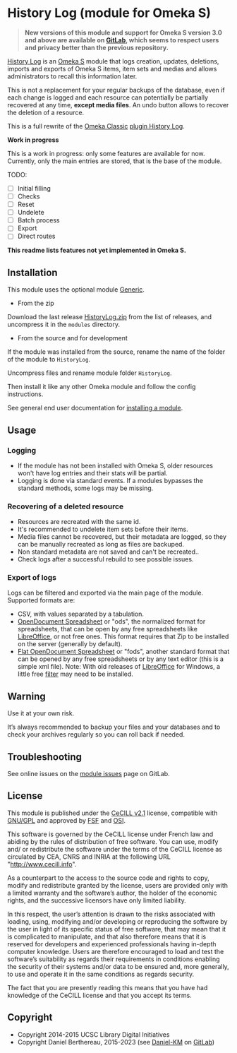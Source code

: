 History Log (module for Omeka S)
================================

> __New versions of this module and support for Omeka S version 3.0 and above
> are available on [GitLab], which seems to respect users and privacy better
> than the previous repository.__

[History Log] is an [Omeka S] module that logs creation, updates, deletions,
imports and exports of Omeka S items, item sets and medias and allows
administrators to recall this information later.

This is not a replacement for your regular backups of the database, even if each
change is logged and each resource can potentially be partially recovered at any
time, **except media files**. An undo button allows to recover the deletion of
a resource.

This is a full rewrite of the [Omeka Classic] [plugin History Log].

**Work in progress**

This is a work in progress: only some features are available for now.
Currently, only the main entries are stored, that is the base of the
module.

TODO:

- [ ] Initial filling
- [ ] Checks
- [ ] Reset
- [ ] Undelete
- [ ] Batch process
- [ ] Export
- [ ] Direct routes

**This readme lists features not yet implemented in Omeka S.**


Installation
------------

This module uses the optional module [Generic].

* From the zip

Download the last release [HistoryLog.zip] from the list of releases, and
uncompress it in the `modules` directory.

* From the source and for development

If the module was installed from the source, rename the name of the folder of
the module to `HistoryLog`.

Uncompress files and rename module folder `HistoryLog`.

Then install it like any other Omeka module and follow the config instructions.

See general end user documentation for [installing a module].


Usage
-----

### Logging

- If the module has not been installed with Omeka S, older resources won't have
  log entries and their stats will be partial.
- Logging is done via standard events. If a modules bypasses the standard
  methods, some logs may be missing.

### Recovering of a deleted resource

- Resources are recreated with the same id.
- It's recommended to undelete item sets before their items.
- Media files cannot be recovered, but their metadata are logged, so they can be
  manually recreated as long as files are backuped.
- Non standard metadata are not saved and can't be recreated..
- Check logs after a successful rebuild to see possible issues.

### Export of logs

Logs can be filtered and exported via the main page of the module. Supported
formats are:

- CSV, with values separated by a tabulation.
- [OpenDocument Spreadsheet] or "ods", the normalized format for
  spreadsheets, that  can be open by any free spreadsheets like [LibreOffice],
  or not free ones. This format requires that Zip to be installed on the server
  (generally by default).
- [Flat OpenDocument Spreadsheet] or "fods", another standard format that can
  be opened by any free spreadsheets or by any text editor (this is a simple xml
  file). Note: With old releases of [LibreOffice] for Windows, a little free
  [filter] may need to be installed.


Warning
-------

Use it at your own risk.

It’s always recommended to backup your files and your databases and to check
your archives regularly so you can roll back if needed.


Troubleshooting
---------------

See online issues on the [module issues] page on GitLab.


License
-------

This module is published under the [CeCILL v2.1] license, compatible with
[GNU/GPL] and approved by [FSF] and [OSI].

This software is governed by the CeCILL license under French law and abiding by
the rules of distribution of free software. You can use, modify and/ or
redistribute the software under the terms of the CeCILL license as circulated by
CEA, CNRS and INRIA at the following URL "http://www.cecill.info".

As a counterpart to the access to the source code and rights to copy, modify and
redistribute granted by the license, users are provided only with a limited
warranty and the software’s author, the holder of the economic rights, and the
successive licensors have only limited liability.

In this respect, the user’s attention is drawn to the risks associated with
loading, using, modifying and/or developing or reproducing the software by the
user in light of its specific status of free software, that may mean that it is
complicated to manipulate, and that also therefore means that it is reserved for
developers and experienced professionals having in-depth computer knowledge.
Users are therefore encouraged to load and test the software’s suitability as
regards their requirements in conditions enabling the security of their systems
and/or data to be ensured and, more generally, to use and operate it in the same
conditions as regards security.

The fact that you are presently reading this means that you have had knowledge
of the CeCILL license and that you accept its terms.


Copyright
---------

* Copyright 2014-2015 UCSC Library Digital Initiatives
* Copyright Daniel Berthereau, 2015-2023 (see [Daniel-KM] on [GitLab])


[History Log]: https://gitlab.com/Daniel-KM/Omeka-S-module-HistoryLog
[Omeka S]: https://omeka.org/s
[Omeka Classic]: https://omeka.org/classic
[plugin History Log]: https://github.com/UCSCLibrary/HistoryLog
[Generic]: https://gitlab.com/Daniel-KM/Omeka-S-module-Generic
[HistoryLog.zip]: https://github.com/Daniel-KM/Omeka-S-module-HistoryLog/releases
[Installing a module]: https://omeka.org/s/docs/user-manual/modules/
[OpenDocument Spreadsheet]: http://opendocumentformat.org/
[LibreOffice]: https://www.libreoffice.org/
[Flat OpenDocument Spreadsheet]: https://en.wikipedia.org/wiki/OpenDocument_technical_specification
[filter]: http://www.sylphide-consulting.com/shapekit/spreadsheet-generation/15-opendocument-flat-format
[module issues]: https://gitlab.com/Daniel-KM/Omeka-S-module-EasyAdmin/issues
[CeCILL v2.1]: https://www.cecill.info/licences/Licence_CeCILL_V2.1-en.html
[GNU/GPL]: https://www.gnu.org/licenses/gpl-3.0.html
[FSF]: https://www.fsf.org
[OSI]: http://opensource.org
[GitLab]: https://gitlab.com/Daniel-KM
[Daniel-KM]: https://gitlab.com/Daniel-KM "Daniel Berthereau"
